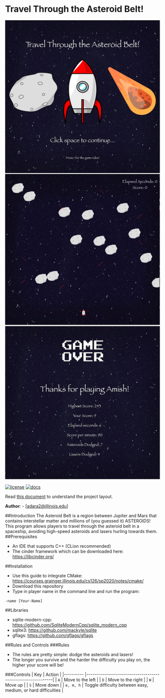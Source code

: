 # Travel Through the Asteroid Belt!


![Alt text](assets/titlescreen.png)
![Alt text](assets/playingscreen.jpeg)
![Alt text](assets/gameover.png)


[![license](https://img.shields.io/badge/license-MIT-green)](LICENSE)
[![docs](https://img.shields.io/badge/docs-yes-brightgreen)](docs/README.md)

Read [this document](https://cliutils.gitlab.io/modern-cmake/chapters/basics/structure.html) to understand the project
layout.

**Author**: - [adara2@illinois.edu]

##Introduction
The Asteroid Belt is a region between Jupiter and Mars that
contains interstellar matter and millions of (you guessed it)
ASTEROIDS! This program allows players to travel through the 
asteroid belt in a spaceship, avoiding high-speed asteroids 
and lasers hurling towards them.
##Prerequisites
- An IDE that supports C++ (CLion recommended) 
- The cinder framework which can be downloaded here: https://libcinder.org/

##Installation
- Use this guide to integrate CMake: https://courses.grainger.illinois.edu/cs126/sp2020/notes/cmake/
- Download this repository
- Type in player name in the command line and run the program:
```console
-name [Your-Name]
```


##Libraries
- sqlite-modern-cpp: https://github.com/SqliteModernCpp/sqlite_modern_cpp
- sqlite3: https://github.com/mackyle/sqlite
- gflags: https://github.com/gflags/gflags

##Rules and Controls
###Rules
- The rules are pretty simple: dodge the asteroids and lasers!
- The longer you survive and the harder the difficulty you play on, the higher your score will be!


###Controls
| Key       | Action                                                      |
|---------- |-------------------------------------------------------------|
| `A`       | Move to the left                                           |
| `D`       | Move to the right                                            |
| `W` | Move up                                                        |
| `S`       | Move down                                          |
| `e, m, h` | Toggle difficulty between easy, medium, or hard difficulties  |


